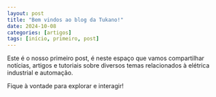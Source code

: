 ```yaml
---
layout: post
title: "Bem vindos ao blog da Tukano!"
date: 2024-10-08
categories: [artigos]
tags: [início, primeiro, post]
---
```


Este é o nosso primeiro post, é neste espaço que vamos compartilhar notícias, artigos e tutoriais sobre diversos temas relacionados à elétrica industrial e automação.

Fique à vontade para explorar e interagir!